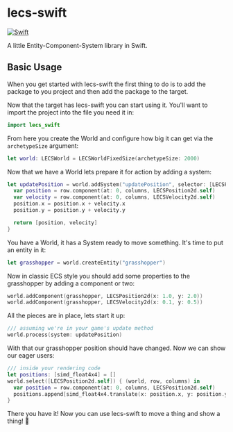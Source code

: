 # lecs-swift

[![Swift](https://github.com/prufrock/lecs-swift/actions/workflows/test.yaml/badge.svg)](https://github.com/prufrock/lecs-swift/actions/workflows/test.yaml)

A little Entity-Component-System library in Swift.

## Basic Usage

When you get started with lecs-swift the first thing to do is to add the package to you project and then add the package to the target.

Now that the target has lecs-swift you can start using it. You'll want to import the project into the file you need it in:
```swift
import lecs_swift
```

From here you create the World and configure how big it can get via the `archetypeSize` argument:

```swift
let world: LECSWorld = LECSWorldFixedSize(archetypeSize: 2000)
```

Now that we have a World lets prepare it for action by adding a system:
```swift
let updatePosition = world.addSystem("updatePosition", selector: [LECSPosition2d.self, LECSVelocity2d.self]) { world, row, columns in
  var position = row.component(at: 0, columns, LECSPosition2d.self)
  var velocity = row.component(at: 0, columns, LECSVelocity2d.self)
  position.x = position.x + velocity.x
  position.y = position.y + velocity.y

  return [position, velocity]
}
```

You have a World, it has a System ready to move something. It's time to put an entity in it:

```swift
let grasshopper = world.createEntity("grasshopper")
```

Now in classic ECS style you should add some properties to the grasshopper by adding a component or two:
```swift
world.addComponent(grasshopper, LECSPosition2d(x: 1.0, y: 2.0))
world.addComponent(grasshopper, LECSVelocity2d(x: 0.1, y: 0.5))
```

All the pieces are in place, lets start it up:
```swift
/// assuming we're in your game's update method
world.process(system: updatePosition)
```

With that our grasshopper position should have changed. Now we can show our eager users:
```swift
/// inside your rendering code
let positions: [simd_float4x4] = []
world.select([LECSPosition2d.self]) { (world, row, columns) in
  var position = row.component(at: 0, columns, LECSPosition2d.self)
  positions.append[simd_float4x4.translate(x: position.x, y: position.y)]
}
```

There you have it! Now you can use lecs-swift to move a thing and show a thing! :horse_racing: